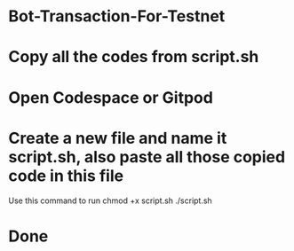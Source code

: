 # Bot-Transaction-For-Testnet
# Copy all the codes from script.sh
# Open Codespace or Gitpod
# Create a new file and name it script.sh, also paste all those copied code in this file

Use this command to run
chmod +x script.sh
./script.sh
# Done
